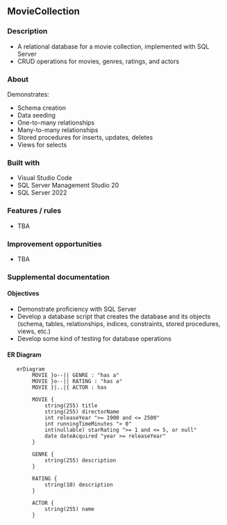 ## MovieCollection
### Description
+ A relational database for a movie collection, implemented with SQL Server
+ CRUD operations for movies, genres, ratings, and actors
### About
Demonstrates:
+ Schema creation
+ Data seeding
+ One-to-many relationships
+ Many-to-many relationships
+ Stored procedures for inserts, updates, deletes
+ Views for selects
### Built with
+ Visual Studio Code
+ SQL Server Management Studio 20
+ SQL Server 2022
### Features / rules
+ TBA
### Improvement opportunities
+ TBA
### Supplemental documentation
#### Objectives
+ Demonstrate proficiency with SQL Server
+ Develop a database script that creates the database and its objects (schema, tables, relationships, indices, constraints, stored procedures, views, etc.)
+ Develop some kind of testing for database operations
#### ER Diagram
```mermaid
   erDiagram
        MOVIE }o--|| GENRE : "has a"
        MOVIE }o--|| RATING : "has a"
        MOVIE }|..|{ ACTOR : has

        MOVIE {
            string(255) title
            string(255) directorName
            int releaseYear ">= 1900 and <= 2500"
            int runningTimeMinutes "> 0"
            int(nullable) starRating ">= 1 and <= 5, or null"
            date dateAcquired "year >= releaseYear"
        }
        
        GENRE {
            string(255) description
        }

        RATING {
            string(10) description
        }

        ACTOR {
            string(255) name
        }

```
